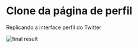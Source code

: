 # Clone da página de perfil
Replicando a interface perfil do Twitter

![final result](https://i.imgur.com/20xQj9p.png)
